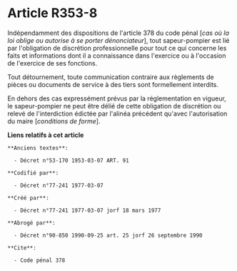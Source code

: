 # Article R353-8

Indépendamment des dispositions de l'article 378 du code pénal [*cas où la loi oblige ou autorise à se porter dénonciateur*],
tout sapeur-pompier est lié par l'obligation de discrétion professionnelle pour tout ce qui concerne les faits et
informations dont il a connaissance dans l'exercice ou à l'occasion de l'exercice de ses fonctions.

Tout détournement, toute communication contraire aux règlements de pièces ou documents de service à des tiers sont
formellement interdits.

En dehors des cas expressément prévus par la réglementation en vigueur, le sapeur-pompier ne peut être délié de cette
obligation de discrétion ou relevé de l'interdiction édictée par l'alinéa précédent qu'avec l'autorisation du maire
[*conditions de forme*].

**Liens relatifs à cet article**

	**Anciens textes**:

	  - Décret n°53-170 1953-03-07 ART. 91

	**Codifié par**:

	  - Décret n°77-241 1977-03-07

	**Créé par**:

	  - Décret n°77-241 1977-03-07 jorf 18 mars 1977

	**Abrogé par**:

	  - Décret n°90-850 1990-09-25 art. 25 jorf 26 septembre 1990

	**Cite**:

	  - Code pénal 378
